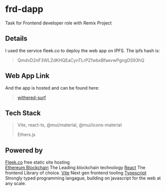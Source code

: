 # frd-dapp
Task for Frontend developer role with Remix Project

## Details
I used the service fleek.co to deploy the web app on IPFS. The  ipfs hash is:
> QmdvD2nF3WLZdKHQEaCynTLrPZfwbxBfaevwPgngDS93hQ  

## Web App Link
And the app is hosted and can be found here: 
> [withered-surf](https://withered-surf-1024.on.fleek.co/)

## Tech Stack
> Vite, react-ts, @mui/material, @mui/icons-material
>
> Ethers.js  

## Powered by
[Fleek.co](https://fleek.co) free static site hosting  
[Ethereum Blockchain](https://etherscan.io) The Leading blockchain technology
[React](https://reactjs.org) The frontend Library of choice.
[Vite](https://vitejs.dev) Next gen frontend tooling
[Typescript](https://www.typescriptlang.org/) Strongly typed programming langague, building on javascript for the web at any scale.
